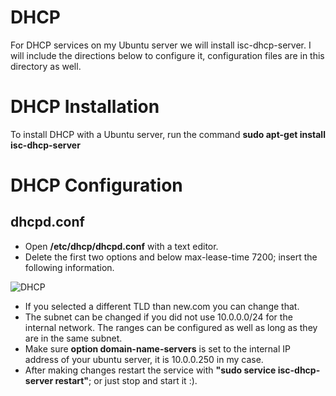 # DHCP
For DHCP services on my Ubuntu server we will install isc-dhcp-server. I will include the directions below to configure it, configuration files are in this directory as well.

# DHCP Installation
To install DHCP with a Ubuntu server, run the command **sudo apt-get install isc-dhcp-server** 

# DHCP Configuration
## dhcpd.conf
- Open **/etc/dhcp/dhcpd.conf** with a text editor.
- Delete the first two options and below max-lease-time 7200; insert the following information.

![DHCP](https://user-images.githubusercontent.com/73307402/97217758-81863b80-17a6-11eb-9af8-9c6678a4c8c3.PNG)
- If you selected a different TLD than new.com you can change that. 
- The subnet can be changed if you did not use 10.0.0.0/24 for the internal network. The ranges can be configured as well as long as they are in the same subnet.
- Make sure **option domain-name-servers** is set to the internal IP address of your ubuntu server, it is 10.0.0.250 in my case.
- After making changes restart the service with **"sudo service isc-dhcp-server restart"**; or just stop and start it :). 
